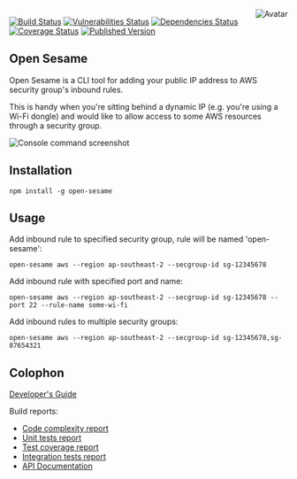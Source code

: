<img align="right" src="https://raw.github.com/cliffano/open-sesame/master/avatar.jpg" alt="Avatar"/>

[![Build Status](https://github.com/cliffano/open-sesame/workflows/CI/badge.svg)](https://github.com/cliffano/open-sesame/actions?query=workflow%3ACI)
[![Vulnerabilities Status](https://snyk.io/test/github/cliffano/open-sesame/badge.svg)](https://snyk.io/test/github/cliffano/open-sesame)
[![Dependencies Status](https://img.shields.io/david/cliffano/open-sesame.svg)](http://david-dm.org/cliffano/open-sesame)
[![Coverage Status](https://img.shields.io/coveralls/cliffano/open-sesame.svg)](https://coveralls.io/r/cliffano/open-sesame?branch=master)
[![Published Version](https://img.shields.io/npm/v/open-sesame.svg)](http://www.npmjs.com/package/open-sesame)
<br/>

Open Sesame
-----------

Open Sesame is a CLI tool for adding your public IP address to AWS security group's inbound rules.

This is handy when you're sitting behind a dynamic IP (e.g. you're using a Wi-Fi dongle) and would like to allow access to some AWS resources through a security group.

![Console command screenshot](https://raw.github.com/cliffano/open-sesame/master/screenshots/console.png)

Installation
------------

    npm install -g open-sesame

Usage
-----

Add inbound rule to specified security group, rule will be named 'open-sesame':

    open-sesame aws --region ap-southeast-2 --secgroup-id sg-12345678

Add inbound rule with specified port and name:

    open-sesame aws --region ap-southeast-2 --secgroup-id sg-12345678 --port 22 --rule-name some-wi-fi

Add inbound rules to multiple security groups:

    open-sesame aws --region ap-southeast-2 --secgroup-id sg-12345678,sg-87654321

Colophon
--------

[Developer's Guide](http://cliffano.github.io/developers_guide.html#nodejs)

Build reports:

* [Code complexity report](http://cliffano.github.io/open-sesame/complexity/plato/index.html)
* [Unit tests report](http://cliffano.github.io/open-sesame/test/mocha.txt)
* [Test coverage report](http://cliffano.github.io/open-sesame/coverage/c8/index.html)
* [Integration tests report](http://cliffano.github.io/open-sesame/test-integration/cmdt.txt)
* [API Documentation](http://cliffano.github.io/open-sesame/doc/jsdoc/index.html)

